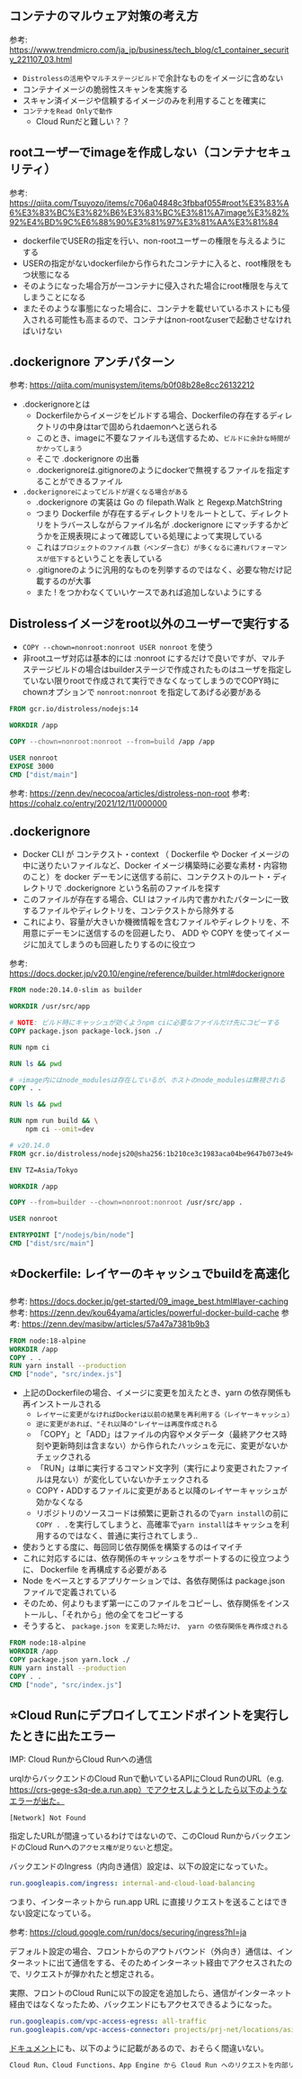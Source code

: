 ## コンテナのマルウェア対策の考え方

参考: https://www.trendmicro.com/ja_jp/business/tech_blog/c1_container_security_221107_03.html

- `Distrolessの活用`や`マルチステージビルド`で余計なものをイメージに含めない
- コンテナイメージの脆弱性スキャンを実施する
- スキャン済イメージや信頼するイメージのみを利用することを確実に
- `コンテナをRead Onlyで動作`
  - Cloud Runだと難しい？？

## rootユーザーでimageを作成しない（コンテナセキュリティ）

参考: https://qiita.com/Tsuyozo/items/c706a04848c3fbbaf055#root%E3%83%A6%E3%83%BC%E3%82%B6%E3%83%BC%E3%81%A7image%E3%82%92%E4%BD%9C%E6%88%90%E3%81%97%E3%81%AA%E3%81%84

- dockerfileでUSERの指定を行い、non-rootユーザーの権限を与えるようにする
- USERの指定がないdockerfileから作られたコンテナに入ると、root権限をもつ状態になる
- そのようになった場合万が一コンテナに侵入された場合にroot権限を与えてしまうことになる
- またそのような事態になった場合に、コンテナを載せいているホストにも侵入される可能性も高まるので、コンテナはnon-rootなuserで起動させなければいけない

## .dockerignore アンチパターン

参考: https://qiita.com/munisystem/items/b0f08b28e8cc26132212

- .dockerignoreとは
  - Dockerfileからイメージをビルドする場合、Dockerfileの存在するディレクトリの中身はtarで固められdaemonへと送られる
  - このとき、imageに不要なファイルも送信するため、`ビルドに余計な時間がかかってしまう`
  - そこで .dockerignore の出番
  - .dockerignoreは.gitignoreのようにdockerで無視するファイルを指定することができるファイル
- `.dockerignoreによってビルドが遅くなる場合がある`
  - .dockerignore の実装は Go の filepath.Walk と Regexp.MatchString
  - つまり Dockerfile が存在するディレクトリをルートとして、ディレクトリをトラバースしながらファイル名が .dockerignore にマッチするかどうかを正規表現によって確認している処理によって実現している
  - これは`プロジェクトのファイル数（ベンダー含む）が多くなるに連れパフォーマンスが低下する`ということを表している
  - .gitignoreのように汎用的なものを列挙するのではなく、必要な物だけ記載するのが大事
  - また ! をつかわなくていいケースであれば追加しないようにする

## Distrolessイメージをroot以外のユーザーで実行する

- `COPY --chown=nonroot:nonroot USER nonroot` を使う
- 非rootユーザ対応は基本的には :nonroot にするだけで良いですが、マルチステージビルドの場合はbuilderステージで作成されたものはユーザを指定していない限りrootで作成されて実行できなくなってしまうのでCOPY時にchownオプションで `nonroot:nonroot` を指定してあげる必要がある

```dockerfile
FROM gcr.io/distroless/nodejs:14

WORKDIR /app

COPY --chown=nonroot:nonroot --from=build /app /app

USER nonroot
EXPOSE 3000
CMD ["dist/main"]
```

参考: https://zenn.dev/necocoa/articles/distroless-non-root
参考: https://cohalz.co/entry/2021/12/11/000000

## .dockerignore

- Docker CLI が コンテクスト・context （ Dockerfile や Docker イメージの中に送りたいファイルなど、Docker イメージ構築時に必要な素材・内容物のこと）を docker デーモンに送信する前に、コンテクストのルート・ディレクトリで .dockerignore という名前のファイルを探す
- このファイルが存在する場合、CLI はファイル内で書かれたパターンに一致するファイルやディレクトリを、コンテクストから除外する
- これにより、容量が大きいか機微情報を含むファイルやディレクトリを、不用意にデーモンに送信するのを回避したり、 ADD や COPY を使ってイメージに加えてしまうのも回避したりするのに役立つ

参考: https://docs.docker.jp/v20.10/engine/reference/builder.html#dockerignore

```dockerfile
FROM node:20.14.0-slim as builder

WORKDIR /usr/src/app

# NOTE: ビルド時にキャッシュが効くようnpm ciに必要なファイルだけ先にコピーする
COPY package.json package-lock.json ./

RUN npm ci

RUN ls && pwd

# ⭐️image内にはnode_modulesは存在しているが、ホストのnode_modulesは無視される
COPY . .

RUN ls && pwd

RUN npm run build && \
	npm ci --omit=dev

# v20.14.0
FROM gcr.io/distroless/nodejs20@sha256:1b210ce3c1983aca04be9647b073e494bb75f02902a3ad086537fab72807ee73

ENV TZ=Asia/Tokyo

WORKDIR /app

COPY --from=builder --chown=nonroot:nonroot /usr/src/app .

USER nonroot

ENTRYPOINT ["/nodejs/bin/node"]
CMD ["dist/src/main"]
```

## ⭐️Dockerfile: レイヤーのキャッシュでbuildを高速化

参考: https://docs.docker.jp/get-started/09_image_best.html#layer-caching
参考: https://zenn.dev/kou64yama/articles/powerful-docker-build-cache
参考: https://zenn.dev/masibw/articles/57a47a7381b9b3

```dockerfile
FROM node:18-alpine
WORKDIR /app
COPY . .
RUN yarn install --production
CMD ["node", "src/index.js"]
```

- 上記のDockerfileの場合、イメージに変更を加えたとき、yarn の依存関係も再インストールされる
  - `レイヤーに変更がなければDockerは以前の結果を再利用する（レイヤーキャッシュ）`
  - `逆に変更があれば、"それ以降の"レイヤーは再度作成される`
  - 「COPY」と「ADD」はファイルの内容やメタデータ（最終アクセス時刻や更新時刻は含まない）から作られたハッシュを元に、変更がないかチェックされる
  - 「RUN」は単に実行するコマンド文字列（実行により変更されたファイルは見ない）が変化していないかチェックされる
  - COPY・ADDするファイルに変更があると以降のレイヤーキャッシュが効かなくなる
  - リポジトリのソースコードは頻繁に更新されるので`yarn install`の前に`COPY . .`を実行してしまうと、高確率で`yarn install`はキャッシュを利用するのではなく、普通に実行されてしまう..
- 使おうとする度に、毎回同じ依存関係を構築するのはイマイチ
- これに対応するには、依存関係のキャッシュをサポートするのに役立つように、 Dockerfile を再構成する必要がある
- Node をベースとするアプリケーションでは、各依存関係は package.json ファイルで定義されている
- そのため、何よりもまず第一にこのファイルをコピーし、依存関係をインストールし、「それから」他の全てをコピーする
- そうすると、 `package.json を変更した時だけ、 yarn の依存関係を再作成される`

```dockerfile
FROM node:18-alpine
WORKDIR /app
COPY package.json yarn.lock ./
RUN yarn install --production
COPY . .
CMD ["node", "src/index.js"]
```

## ⭐️Cloud Runにデプロイしてエンドポイントを実行したときに出たエラー

IMP: Cloud RunからCloud Runへの通信


urqlからバックエンドのCloud Runで動いているAPIにCloud RunのURL（e.g. https://crs-gege-s3q-de.a.run.app）でアクセスしようとしたら以下のようなエラーが出た。

`[Network] Not Found`

指定したURLが間違っているわけではないので、このCloud RunからバックエンドのCloud Runへの`アクセス権が足りない`と想定。

バックエンドのIngress（内向き通信）設定は、以下の設定になっていた。

```yml
run.googleapis.com/ingress: internal-and-cloud-load-balancing
```

つまり、インターネットから run.app URL に直接リクエストを送ることはできない設定になっている。

参考: https://cloud.google.com/run/docs/securing/ingress?hl=ja

デフォルト設定の場合、フロントからのアウトバウンド（外向き）通信は、インターネットに出て通信をする、そのためインターネット経由でアクセスされたので、リクエストが弾かれたと想定される。

実際、フロントのCloud Runに以下の設定を追加したら、通信がインターネット経由ではなくなったため、バックエンドにもアクセスできるようになった。

```yml
run.googleapis.com/vpc-access-egress: all-traffic
run.googleapis.com/vpc-access-connector: projects/prj-net/locations/asia-east1/connectors/svac-s-hoge
```

[ドキュメント](https://cloud.google.com/run/docs/securing/ingress?hl=ja)にも、以下のように記載があるので、おそらく間違いない。

```txt
Cloud Run、Cloud Functions、App Engine から Cloud Run へのリクエストを内部リクエストと見なすには、VPC ネットワークに送信する必要があります。VPC ネットワークにリクエストをルーティングするには、ダイレクト VPC 下り（外向き）またはサーバーレス VPC アクセス コネクタを使用して、ダイレクト VPC 下り（外向き）またはコネクタに関連付けられたサブネットで限定公開の Google アクセスを有効にします。
```
